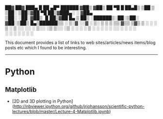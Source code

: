  ██▓     ██▓ ███▄    █  ██ ▄█▀  ██████ 
▓██▒    ▓██▒ ██ ▀█   █  ██▄█▒ ▒██    ▒ 
▒██░    ▒██▒▓██  ▀█ ██▒▓███▄░ ░ ▓██▄   
▒██░    ░██░▓██▒  ▐▌██▒▓██ █▄   ▒   ██▒
░██████▒░██░▒██░   ▓██░▒██▒ █▄▒██████▒▒
░ ▒░▓  ░░▓  ░ ▒░   ▒ ▒ ▒ ▒▒ ▓▒▒ ▒▓▒ ▒ ░
░ ░ ▒  ░ ▒ ░░ ░░   ░ ▒░░ ░▒ ▒░░ ░▒  ░ ░
  ░ ░    ▒ ░   ░   ░ ░ ░ ░░ ░ ░  ░  ░  
    ░  ░ ░           ░ ░  ░         ░  

    

This document provides a list of links to web sites/articles/news items/blog posts etc which I found to be interesting.

---

# Python

## Matplotlib

* [2D and 3D plotting in Python]      (http://nbviewer.ipython.org/github/jrjohansson/scientific-python-lectures/blob/master/Lecture-4-Matplotlib.ipynb)
    